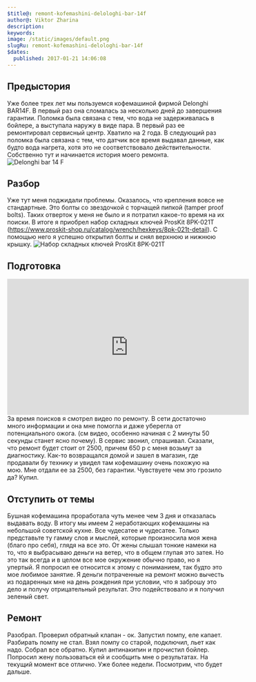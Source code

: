 ```yaml
---
$title@: remont-kofemashini-delologhi-bar-14f
author@: Viktor Zharina
description: 
keywords: 
image: /static/images/default.png
slugRu: remont-kofemashini-delologhi-bar-14f
$dates:
  published: 2017-01-21 14:06:08
---
```

## Предыстория
Уже более трех лет мы пользуемся кофемашиной фирмой Delonghi BAR14F. В первый раз она сломалась за несколько дней до завершения гарантии. Поломка была связана с тем, что вода не задерживалась в бойлере, а выступала наружу в виде пара. В первый раз ее ремонтировал сервисный центр. Хватило на 2 года. 
В следующий раз поломка была связана с тем, что датчик все время выдавал данные, как будто вода нагрета, хотя это не соответствовало действительности. Собственно тут и начинается история моего ремонта.
![Delonghi bar 14 F](/static/images/14barf.jpg)

## Разбор
Уже тут меня поджидали проблемы. Оказалось, что крепления вовсе не стандартные. Это болты со звездочкой с торчащей пипкой (tamper proof bolts). Таких отверток у меня не было и я потратил какое-то время на их поиски. В итоге я приобрел набор складных ключей ProsKit 8PK-021T (https://www.proskit-shop.ru/catalog/wrench/hexkeys/8pk-021t-detail). С помощью него я успешно открытил болты и снял верхнюю и нижнюю крышку. 
![Набор складных ключей ProsKit 8PK-021T](/static/images/8pk-021t-1.jpg)

## Подготовка
<iframe width="560" height="315" src="https://www.youtube.com/embed/95AUm02Hlkk" frameborder="0" allowfullscreen></iframe>
За время поисков я смотрел видео по ремонту. В сети достаточно много информации и она мне помогла и даже уберегла от потенциального ожога. 
(см видео, особенно начиная с 2 минуты 50 секунды станет ясно почему).
В сервис звонил, спрашивал. Сказали, что ремонт будет стоит от 2500, причем 650 р с меня возьмут за диагностику. 
Как-то возвращался домой и зашел в магазин, где продавали бу технику и увидел там кофемашину очень похожую на мою. Мне отдали ее за 2500, без гарантии. Чувствуете чем это грозило да? Купил.

## Отступить от темы
Бушная кофемашина проработала чуть менее чем 3 дня и отказалась выдавать воду. В итогу мы имеем 2 неработающих кофемашины на небольшой советской кухне. Все чудесатее и чудесатее. Только представьте ту гамму слов и мыслей, которые произносила моя жена (благо про себя), глядя на все это.
От жены слышал тонкие намеки на то, что я выбрасываю деньги на ветер, что в общем глупая это затея. Но это так всегда и в целом все мое окружение обычно право, но я упертый.
Я попросил ее относится к этому с пониманием, так будто это мое любимое занятие. Я деньги потраченные на ремонт можно вычесть из подаренных мне на день рождения при условии, что я заброшу это дело и получу отрицательный результат. Это подействовало и я получил зеленый свет.

## Ремонт
Разобрал. Проверил обратный клапан - ок. Запустил помпу, еле капает. Разбирать помпу не стал. Взял помпу со старой, подключил, льет как надо. Собрал все обратно. Купил антинакипин и прочистил бойлер. Попросил жену пользоваться ей и сообщить мне о результатах. На текущий момент все отлично. Уже более недели. Посмотрим, что будет дальше.